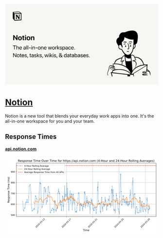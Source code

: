 [![Visit Notion](imagePreview.png)](https://developers.notion.com)

# [Notion](https://developers.notion.com)

Notion is a new tool that blends your everyday work apps into one. It's the all-in-one workspace for you and your team.

## Response Times

#### [api.notion.com](https://api.notion.com)

![api.notion.com](response-time-charts/6170692e6e6f74696f6e2e636f6d.svg)

